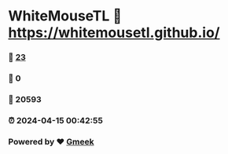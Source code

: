 # WhiteMouseTL :link: https://whitemousetl.github.io/ 
### :page_facing_up: [23](https://whitemousetl.github.io//tag.html) 
### :speech_balloon: 0 
### :hibiscus: 20593 
### :alarm_clock: 2024-04-15 00:42:55 
### Powered by :heart: [Gmeek](https://github.com/Meekdai/Gmeek)
